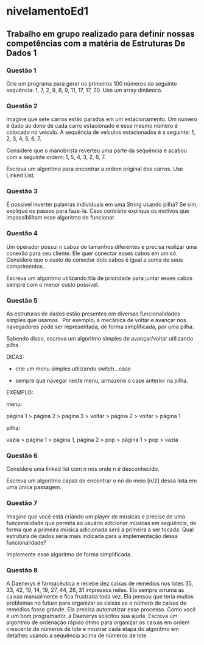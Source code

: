 # nivelamentoEd1

## Trabalho em grupo realizado para definir nossas competências com a matéria de Estruturas De Dados 1

### Questão 1

Crie um programa para gerar os primeiros 100 números da seguinte sequência: 1, 7, 2, 9, 8, 9, 11, 17, 17, 20. Use um array dinâmico.


### Questão 2


Imagine que sete carros estão parados em um estacionamento. Um número é dado ao dono de cada carro estacionado e esse mesmo número é colocado no veículo. A sequência de veículos estacionados é a seguinte: 1, 2, 3, 4, 5, 6, 7.

Considere que o manobrista reverteu uma parte da sequência e acabou com a seguinte ordem: 1, 5, 4, 3, 2, 6, 7.

Escreva um algoritmo para encontrar a ordem original dos carros. Use Linked List.





### Questão 3

É possível inverter palavras individuais em uma String usando pilha? Se sim, explique os passos para faze-la. Caso contrário explique os motivos que impossibilitam esse algoritmo de funcionar.



### Questão 4


Um operador possui n cabos de tamanhos diferentes e precisa realizar uma conexão para seu cliente. Ele quer conectar esses cabos em um só. Considere que o custo de conectar dois cabos é igual a soma de seus comprimentos.

Escreva um algoritmo utilizando fila de prioridade para juntar esses cabos sempre com o menor custo possível.



### Questão 5

As estruturas de dados estão presentes em diversas funcionalidades simples que usamos . Por exemplo, a mecânica de voltar e avançar nos navegadores pode ser representada, de forma simplificada, por uma pilha.

Sabendo disso, escreva um algoritmo simples de avançar/voltar utilizando pilha.



DICAS:

- crie um menu simples utilizando switch…case

- sempre que navegar neste menu, armazene o case anterior na pilha.

EXEMPLO:

menu:

página 1 > página 2 > página 3 > voltar > página 2 > voltar > página 1

pilha:

vazia > página 1 > página 1, página 2 > pop > página 1 > pop > vazia



### Questão 6

Considere uma linked list com n nós onde n é desconhecido.

Escreva um algoritmo capaz de encontrar o nó do meio [n/2] dessa lista em uma única passagem.



### Questão 7

Imagine que você está criando um player de músicas e precise de uma funcionalidade que permita ao usuário adicionar músicas em sequência, de forma que a primeira música adicionada será a primeira a ser tocada. Qual estrutura de dados seria mais indicada para a implementação dessa funcionalidade?

Implemente esse algoritmo de forma simplificada.


### Questão 8


A Daenerys é farmacêutica e recebe dez caixas de remédios nos lotes 35, 33, 42, 10, 14, 19, 27, 44, 26, 31 impressos neles. Ela sempre arruma as caixas manualmente e fica frustrada toda vez. Ela pensou que teria muitos problemas no futuro para organizar as caixas se o número de caixas de remédios fosse grande. Ela precisa automatizar esse processo. Como você é um bom programador, a Daenerys solicitou sua ajuda. Escreva um algoritmo de ordenação rápido ótimo para organizar os caixas em ordem crescente de números de lote e mostrar cada etapa do algoritmo em detalhes usando a sequência acima de números de lote.
